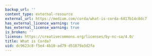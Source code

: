 ```yaml
---
backup_url: ''
content_type: external-resource
external_url: https://medium.com/corda/what-is-corda-6417b14c8dc7
has_external_licence_warning: true
has_external_license_warning: true
is_broken: ''
license: https://creativecommons.org/licenses/by-nc-sa/4.0/
title: What is Corda?
uid: dc9623c8-f5e4-4b10-ad79-d51879a3d2fa
---
```

